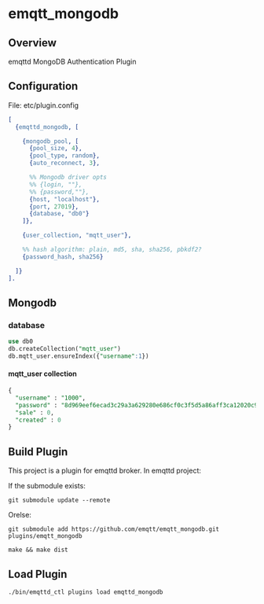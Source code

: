 
# emqtt_mongodb

## Overview

emqttd MongoDB Authentication Plugin


## Configuration

File: etc/plugin.config

```erlang
[
  {emqttd_mongodb, [

    {mongodb_pool, [
      {pool_size, 4},
      {pool_type, random},
      {auto_reconnect, 3},

      %% Mongodb driver opts
      %% {login, ""},
      %% {password,""},
      {host, "localhost"},
      {port, 27019},
      {database, "db0"}
    ]},

    {user_collection, "mqtt_user"},

    %% hash algorithm: plain, md5, sha, sha256, pbkdf2?
    {password_hash, sha256}

  ]}
].
```

## Mongodb

### database

```sql
use db0
db.createCollection("mqtt_user")
db.mqtt_user.ensureIndex({"username":1})
```

#### mqtt_user collection

```sql
{
  "username" : "1000",
  "password" : "8d969eef6ecad3c29a3a629280e686cf0c3f5d5a86aff3ca12020c923adc6c92",
  "sale" : 0,
  "created" : 0
}
```

## Build Plugin

This project is a plugin for emqttd broker. In emqttd project:

If the submodule exists:

```
git submodule update --remote
```

Orelse:

```
git submodule add https://github.com/emqtt/emqtt_mongodb.git plugins/emqtt_mongodb

make && make dist
```

## Load Plugin

```
./bin/emqttd_ctl plugins load emqttd_mongodb


